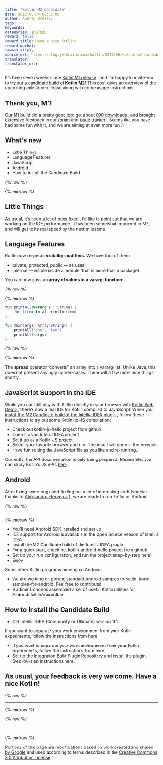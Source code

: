 ```yaml
---
title: "Kotlin M2 Candidate"
date: 2012-06-04 08:53:00
author: Andrey Breslav
tags:
keywords:
categories: 官方动态
reward: false
reward_title: Have a nice Kotlin!
reward_wechat:
reward_alipay:
source_url: https://blog.jetbrains.com/kotlin/2012/06/kotlin-m2-candidate/
translator:
translator_url:
---
```


It’s been seven weeks since [Kotlin M1 release](http://blog.jetbrains.com/kotlin/2012/04/kotlin-m1-is-out/) , and I’m happy to invite you to try out a candidate build of <strong>Kotlin M2</strong>! This post gives an overview of the upcoming milestone release along with come usage instructions.
## Thank you, M1!

Our M1 build did a pretty good job: got about [800 downloads](http://plugins.intellij.net/plugin/?id=6954) , and brought extensive feedback in our [forum](http://devnet.jetbrains.com/community/kotlin) and [issue tracker](http://youtrack.jetbrains.net/issues/KT) .
Seems like you have had some fun with it, and we are aiming at even more fun <img alt=":)" class="wp-smiley" data-recalc-dims="1" src="https://i2.wp.com/blog.jetbrains.com/kotlin/wp-includes/images/smilies/simple-smile.png?w=640&amp;ssl=1" style="height: 1em; max-height: 1em;"/>
## What’s new


* Little Things
* Language Features
* JavaScript
* Android
* How to Install the Candidate Build


{% raw %}
<p><span id="more-550"></span></p>
{% endraw %}

## Little Things

As usual, it’s been [a lot of bugs fixed](http://youtrack.jetbrains.com/issues/KT?q=resolved+date%3A+2012-04-12+..+2012-06-07) . I’d like to point out that we are working on the IDE performance. It has been somewhat improved in M2, and will get to its real speed by the next milestone.
## Language Features

Kotlin now respects <strong>visibility modifiers</strong>. We have four of them:

* private, protected, public — as usual,
* internal — visible inside a module (that is more than a package).

You can now pass an <strong>array of values to a vararg-function</strong>:

{% raw %}
<p></p>
{% endraw %}

```kotlin
fun printAll(vararg a : String) {
    for (item in a) println(item)
}
 
fun main(args: Array<String>) {
    printAll("one", "two")
    printAll(*args)
}
```

{% raw %}
<p></p>
{% endraw %}

The <strong>spread</strong> operator “converts” an array into a vararg-list. Unlike Java, this does not present any ugly corner-cases.
There will a few more nice things shortly.
## JavaScript Support in the IDE

While you can still play with Kotlin directly in your browser with [Kotlin Web Demo](http://kotlin-demo.jetbrains.com) , there’s now a real IDE for Kotlin compiled to JavaScript.
When you [install the M2 Candidate build of the IntelliJ IDEA plugin](#install) , follow these instructions to try out some Kotlin-to-JS compilation:

* Check out kotlin-js-hello project from github
* Open it as an IntelliJ IDEA project
* Set it up as a Kotlin-JS project
* Select your favorite browser and run. The result will open in the browser.
* Have fun editing the JavaScript file as you like and re-running…

Currently, the API documentation is only being prepared. Meanwhile, you can study Kotlin’s JS APIs [here](https://github.com/JetBrains/kotlin/tree/master/js/js.libraries/src) .
## Android

After fixing some bugs and finding out a lot of interesting stuff (special thanks to [Aleksandro Eterverda](https://github.com/eterverda) ), we are ready to run Kotlin on Android!

{% raw %}
<p style="text-align: center"><a href="https://i2.wp.com/blog.jetbrains.com/kotlin/files/2012/06/KotlinDroid.png"><img alt="" data-recalc-dims="1" src="https://i2.wp.com/blog.jetbrains.com/kotlin/files/2012/06/KotlinDroid.png?resize=250%2C136&amp;ssl=1"/></a></p>
{% endraw %}


* You’ll need Android SDK installed and set up
* IDE support for Android is available in the Open Source version of IntelliJ IDEA
* Install the M2 Candidate build of the IntelliJ IDEA plugin
* For a quick start, check out kotlin-android-hello project from github
* Set up your run configuration, and run the project (step-by-step here)
* Enjoy

Some other Kotlin programs running on Android:

* We are working on porting standard Android samples to Kotlin: kotlin-samples-for-android. Feel free to contribute!
* Vladimir Lichonos assembled a set of useful Kotlin utilities for Android: kotlinAndroidLib

## How to Install the Candidate Build


* Get IntelliJ IDEA (Community or Ultimate) version 11.1.

If you want to separate your work environment from your Kotlin experiments, follow the instructions from here
* If you want to separate your work environment from your Kotlin experiments, follow the instructions from here
* Set up the Integration Build Plugin Repository and install the plugin. Step-by-step instructions here.

## As usual, your feedback is very welcome. Have a nice Kotlin!


{% raw %}
<hr/>
{% endraw %}


{% raw %}
<p> </p>
{% endraw %}

Portions of this page are modifications based on work created and [shared by Google](http://code.google.com/policies.html) and used according to terms described in the [Creative Commons 3.0 Attribution License](http://creativecommons.org/licenses/by/3.0/) .
